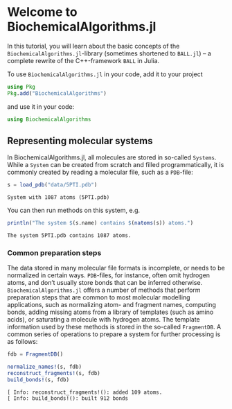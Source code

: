 # Welcome to BiochemicalAlgorithms.jl

In this tutorial, you will learn about the basic concepts of the
`BiochemicalAlgorithms.jl`-library (sometimes shortened to `BALL.jl`) –
a complete rewrite of the C++-framework `BALL` in Julia.

To use `BiochemicalAlgorithms.jl` in your code, add it to your project

``` julia
using Pkg
Pkg.add("BiochemicalAlgorithms")
```

and use it in your code:

``` julia
using BiochemicalAlgorithms
```

## Representing molecular systems

In BiochemicalAlgorithms.jl, all molecules are stored in so-called
`Systems`. While a `System` can be created from scratch and filled
programmatically, it is commonly created by reading a molecular file,
such as a `PDB`-file:

``` julia
s = load_pdb("data/5PTI.pdb")
```

    System with 1087 atoms (5PTI.pdb)

You can then run methods on this system, e.g.

``` julia
println("The system $(s.name) contains $(natoms(s)) atoms.")
```

    The system 5PTI.pdb contains 1087 atoms.

### Common preparation steps

The data stored in many molecular file formats is incomplete, or needs
to be normalized in certain ways. `PDB`-files, for instance, often omit
hydrogen atoms, and don’t usually store bonds that can be inferred
otherwise. `BiochemicalAlgorithms.jl` offers a number of methods that
perform preparation steps that are common to most molecular modelling
applications, such as normalizing atom- and fragment names, computing
bonds, adding missing atoms from a library of templates (such as amino
acids), or saturating a molecule with hydrogen atoms. The template
information used by these methods is stored in the so-called
`FragmentDB`. A common series of operations to prepare a system for
further processing is as follows:

``` julia
fdb = FragmentDB()

normalize_names!(s, fdb)
reconstruct_fragments!(s, fdb)
build_bonds!(s, fdb)
```
    [ Info: reconstruct_fragments!(): added 109 atoms.
    [ Info: build_bonds!(): built 912 bonds
